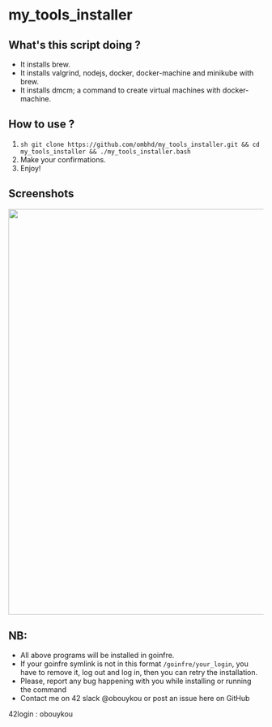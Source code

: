 # my_tools_installer


## What's this script doing ?

 -  It installs brew.   
 -  It installs valgrind, nodejs, docker, docker-machine and minikube with brew.
 -  It installs dmcm; a command to create virtual machines with docker-machine.

## How to use ?
  1.  ```sh git clone https://github.com/ombhd/my_tools_installer.git && cd my_tools_installer && ./my_tools_installer.bash```
  3.  Make your confirmations.
  4.  Enjoy!
  
  
## Screenshots

<img src="https://github.com/su-omb/my_tools_installer/blob/main/how-to-use-screenshot.png" width="800" />

## NB:
 -  All above programs will be installed in goinfre.
 -  If your goinfre symlink is not in this format `/goinfre/your_login`, you have to remove it, log out and log in, then you can retry the installation.
 -  Please, report any bug happening with you while installing or running the command
 -  Contact me on 42 slack @obouykou or post an issue here on GitHub

42login : obouykou
